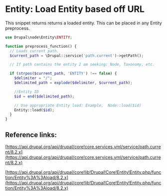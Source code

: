 # Entity: Load Entity based off URL

This snippet returns returns a loaded entity. This can be placed in any Entity preprocess.

```php
use Drupal\node\Entity\ENTITY;

function preprocess_function() {
  // Loads current path.
  $current_path = \Drupal::service('path.current')->getPath();

  // If path contains the entity I am seeking: Node, Taxonomy, etc.

  if (strpos($current_path, 'ENTITY') !== false) {
    $delimiter = "/";
    $delimited_path = explode($delimiter, $current_path);

    //Entity ID
    $id = end($delimited_path);

    // Use appropriate Entity load: Example,  Node::load($id)
    Entity::load($id);
  }
}
```

## Reference links:

[https://api.drupal.org/api/drupal/core!core.services.yml/service/path.current/8.2.x](https://api.drupal.org/api/drupal/core!core.services.yml/service/path.current/8.2.x)

[https://api.drupal.org/api/drupal/core!lib!Drupal!Core!Entity!Entity.php/function/Entity%3A%3Aload/8.2.x](https://api.drupal.org/api/drupal/core!lib!Drupal!Core!Entity!Entity.php/function/Entity%3A%3Aload/8.2.x)

